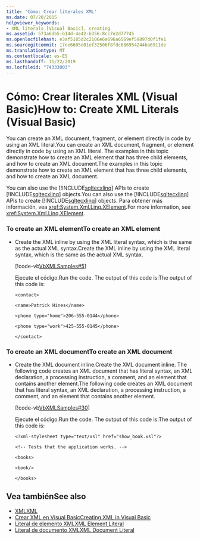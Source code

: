 ```yaml
---
title: 'Cómo: Crear literales XML'
ms.date: 07/20/2015
helpviewer_keywords:
- XML literals [Visual Basic], creating
ms.assetid: 573a6db5-b14d-4e42-b356-8cc7e2d77745
ms.openlocfilehash: e3af5185d2c2106e6a696a6569ef59897d0f1fe1
ms.sourcegitcommit: 17ee6605e01ef32506f8fdc686954244ba6911de
ms.translationtype: MT
ms.contentlocale: es-ES
ms.lasthandoff: 11/22/2019
ms.locfileid: "74333003"
---
```

# <a name="how-to-create-xml-literals-visual-basic"></a><span data-ttu-id="c43e6-102">Cómo: Crear literales XML (Visual Basic)</span><span class="sxs-lookup"><span data-stu-id="c43e6-102">How to: Create XML Literals (Visual Basic)</span></span>
<span data-ttu-id="c43e6-103">You can create an XML document, fragment, or element directly in code by using an XML literal.</span><span class="sxs-lookup"><span data-stu-id="c43e6-103">You can create an XML document, fragment, or element directly in code by using an XML literal.</span></span> <span data-ttu-id="c43e6-104">The examples in this topic demonstrate how to create an XML element that has three child elements, and how to create an XML document.</span><span class="sxs-lookup"><span data-stu-id="c43e6-104">The examples in this topic demonstrate how to create an XML element that has three child elements, and how to create an XML document.</span></span>  
  
 <span data-ttu-id="c43e6-105">You can also use the [!INCLUDE[sqltecxlinq](~/includes/sqltecxlinq-md.md)] APIs to create [!INCLUDE[sqltecxlinq](~/includes/sqltecxlinq-md.md)] objects.</span><span class="sxs-lookup"><span data-stu-id="c43e6-105">You can also use the [!INCLUDE[sqltecxlinq](~/includes/sqltecxlinq-md.md)] APIs to create [!INCLUDE[sqltecxlinq](~/includes/sqltecxlinq-md.md)] objects.</span></span> <span data-ttu-id="c43e6-106">Para obtener más información, vea <xref:System.Xml.Linq.XElement>.</span><span class="sxs-lookup"><span data-stu-id="c43e6-106">For more information, see <xref:System.Xml.Linq.XElement>.</span></span>  
  
### <a name="to-create-an-xml-element"></a><span data-ttu-id="c43e6-107">To create an XML element</span><span class="sxs-lookup"><span data-stu-id="c43e6-107">To create an XML element</span></span>  
  
- <span data-ttu-id="c43e6-108">Create the XML inline by using the XML literal syntax, which is the same as the actual XML syntax.</span><span class="sxs-lookup"><span data-stu-id="c43e6-108">Create the XML inline by using the XML literal syntax, which is the same as the actual XML syntax.</span></span>  
  
     [!code-vb[VbXMLSamples#5](~/samples/snippets/visualbasic/VS_Snippets_VBCSharp/VbXMLSamples/VB/XMLSamples2.vb#5)]  
  
     <span data-ttu-id="c43e6-109">Ejecute el código.</span><span class="sxs-lookup"><span data-stu-id="c43e6-109">Run the code.</span></span> <span data-ttu-id="c43e6-110">The output of this code is:</span><span class="sxs-lookup"><span data-stu-id="c43e6-110">The output of this code is:</span></span>  
  
     `<contact>`  
  
     `<name>Patrick Hines</name>`  
  
     `<phone type="home">206-555-0144</phone>`  
  
     `<phone type="work">425-555-0145</phone>`  
  
     `</contact>`  
  
### <a name="to-create-an-xml-document"></a><span data-ttu-id="c43e6-111">To create an XML document</span><span class="sxs-lookup"><span data-stu-id="c43e6-111">To create an XML document</span></span>  
  
- <span data-ttu-id="c43e6-112">Create the XML document inline.</span><span class="sxs-lookup"><span data-stu-id="c43e6-112">Create the XML document inline.</span></span> <span data-ttu-id="c43e6-113">The following code creates an XML document that has literal syntax, an XML declaration, a processing instruction, a comment, and an element that contains another element.</span><span class="sxs-lookup"><span data-stu-id="c43e6-113">The following code creates an XML document that has literal syntax, an XML declaration, a processing instruction, a comment, and an element that contains another element.</span></span>  
  
     [!code-vb[VbXMLSamples#30](~/samples/snippets/visualbasic/VS_Snippets_VBCSharp/VbXMLSamples/VB/XMLSamples13.vb#30)]  
  
     <span data-ttu-id="c43e6-114">Ejecute el código.</span><span class="sxs-lookup"><span data-stu-id="c43e6-114">Run the code.</span></span> <span data-ttu-id="c43e6-115">The output of this code is:</span><span class="sxs-lookup"><span data-stu-id="c43e6-115">The output of this code is:</span></span>  
  
     `<?xml-stylesheet type="text/xsl" href="show_book.xsl"?>`  
  
     `<!-- Tests that the application works. -->`  
  
     `<books>`  
  
     `<book/>`  
  
     `</books>`  
  
## <a name="see-also"></a><span data-ttu-id="c43e6-116">Vea también</span><span class="sxs-lookup"><span data-stu-id="c43e6-116">See also</span></span>

- [<span data-ttu-id="c43e6-117">XML</span><span class="sxs-lookup"><span data-stu-id="c43e6-117">XML</span></span>](../../../../visual-basic/programming-guide/language-features/xml/index.md)
- [<span data-ttu-id="c43e6-118">Crear XML en Visual Basic</span><span class="sxs-lookup"><span data-stu-id="c43e6-118">Creating XML in Visual Basic</span></span>](../../../../visual-basic/programming-guide/language-features/xml/creating-xml.md)
- [<span data-ttu-id="c43e6-119">Literal de elemento XML</span><span class="sxs-lookup"><span data-stu-id="c43e6-119">XML Element Literal</span></span>](../../../../visual-basic/language-reference/xml-literals/xml-element-literal.md)
- [<span data-ttu-id="c43e6-120">Literal de documento XML</span><span class="sxs-lookup"><span data-stu-id="c43e6-120">XML Document Literal</span></span>](../../../../visual-basic/language-reference/xml-literals/xml-document-literal.md)
